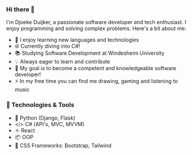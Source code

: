 ### Hi there 👋

I'm Djoeke Duijker, a passionate software developer and tech enthusiast. I enjoy programming and solving complex problems. Here's a bit about me:

- 🚀 I enjoy learning new languages and technologies
- 🌐 Currently diving into C#!
- 📚 Studying Software Development at Windesheim University
- 💡 Always eager to learn and contribute
- 🎯 My goal is to become a competent and knowledgeable software developer!
- ⚡ In my free time you can find me drawing, gaming and listening to music

### 🔧 Technologies & Tools
- 🐍 Python (Django, Flask)
- </> C# (API's, MVC, MVVM) 
- ⚛️ React
- 📦 OOP
- 🎨 CSS Frameworks: Bootstrap, Tailwind


<!--
**DDuijker/DDuijker** is a ✨ _special_ ✨ repository because its `README.md` (this file) appears on your GitHub profile.

Here are some ideas to get you started:

- 🔭 I’m currently working on ...
- 🌱 I’m currently learning ...
- 👯 I’m looking to collaborate on ...
- 🤔 I’m looking for help with ...
- 💬 Ask me about ...
- 📫 How to reach me: ...
- 😄 Pronouns: ...
- ⚡ Fun fact: ...
-->
